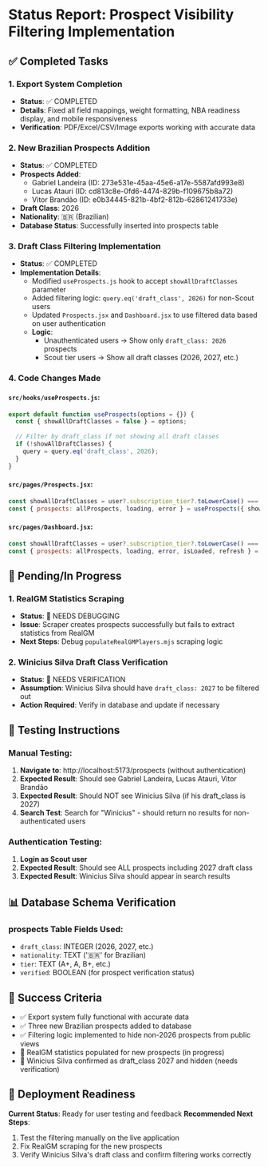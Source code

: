 # Status Report: Prospect Visibility Filtering Implementation

## ✅ Completed Tasks

### 1. Export System Completion
- **Status**: ✅ COMPLETED 
- **Details**: Fixed all field mappings, weight formatting, NBA readiness display, and mobile responsiveness
- **Verification**: PDF/Excel/CSV/Image exports working with accurate data

### 2. New Brazilian Prospects Addition
- **Status**: ✅ COMPLETED
- **Prospects Added**:
  - Gabriel Landeira (ID: 273e531e-45aa-45e6-a17e-5587afd993e8)
  - Lucas Atauri (ID: cd813c8e-0fd6-4474-829b-f109675b8a72) 
  - Vitor Brandão (ID: e0b34445-821b-4bf2-812b-62861241733e)
- **Draft Class**: 2026
- **Nationality**: 🇧🇷 (Brazilian)
- **Database Status**: Successfully inserted into prospects table

### 3. Draft Class Filtering Implementation  
- **Status**: ✅ COMPLETED
- **Implementation Details**:
  - Modified `useProspects.js` hook to accept `showAllDraftClasses` parameter
  - Added filtering logic: `query.eq('draft_class', 2026)` for non-Scout users
  - Updated `Prospects.jsx` and `Dashboard.jsx` to use filtered data based on user authentication
  - **Logic**: 
    - Unauthenticated users → Show only `draft_class: 2026` prospects
    - Scout tier users → Show all draft classes (2026, 2027, etc.)

### 4. Code Changes Made

#### `src/hooks/useProspects.js`:
```javascript
export default function useProspects(options = {}) {
  const { showAllDraftClasses = false } = options;
  
  // Filter by draft_class if not showing all draft classes
  if (!showAllDraftClasses) {
    query = query.eq('draft_class', 2026);
  }
}
```

#### `src/pages/Prospects.jsx`:
```javascript
const showAllDraftClasses = user?.subscription_tier?.toLowerCase() === 'scout';
const { prospects: allProspects, loading, error } = useProspects({ showAllDraftClasses });
```

#### `src/pages/Dashboard.jsx`:
```javascript
const showAllDraftClasses = user?.subscription_tier?.toLowerCase() === 'scout';
const { prospects: allProspects, loading, error, isLoaded, refresh } = useProspects({ showAllDraftClasses });
```

## 🔧 Pending/In Progress

### 1. RealGM Statistics Scraping
- **Status**: 🔧 NEEDS DEBUGGING
- **Issue**: Scraper creates prospects successfully but fails to extract statistics from RealGM
- **Next Steps**: Debug `populateRealGMPlayers.mjs` scraping logic

### 2. Winicius Silva Draft Class Verification
- **Status**: 🔧 NEEDS VERIFICATION
- **Assumption**: Winicius Silva should have `draft_class: 2027` to be filtered out
- **Action Required**: Verify in database and update if necessary

## 🧪 Testing Instructions

### Manual Testing:
1. **Navigate to**: http://localhost:5173/prospects (without authentication)
2. **Expected Result**: Should see Gabriel Landeira, Lucas Atauri, Vitor Brandão
3. **Expected Result**: Should NOT see Winicius Silva (if his draft_class is 2027)
4. **Search Test**: Search for "Winicius" - should return no results for non-authenticated users

### Authentication Testing:
1. **Login as Scout user** 
2. **Expected Result**: Should see ALL prospects including 2027 draft class
3. **Expected Result**: Winicius Silva should appear in search results

## 📊 Database Schema Verification

### prospects Table Fields Used:
- `draft_class`: INTEGER (2026, 2027, etc.)
- `nationality`: TEXT ('🇧🇷' for Brazilian)
- `tier`: TEXT (A+, A, B+, etc.)
- `verified`: BOOLEAN (for prospect verification status)

## 🎯 Success Criteria

- ✅ Export system fully functional with accurate data
- ✅ Three new Brazilian prospects added to database  
- ✅ Filtering logic implemented to hide non-2026 prospects from public views
- 🔧 RealGM statistics populated for new prospects (in progress)
- 🔧 Winicius Silva confirmed as draft_class 2027 and hidden (needs verification)

## 🚀 Deployment Readiness

**Current Status**: Ready for user testing and feedback
**Recommended Next Steps**: 
1. Test the filtering manually on the live application
2. Fix RealGM scraping for the new prospects 
3. Verify Winicius Silva's draft class and confirm filtering works correctly
